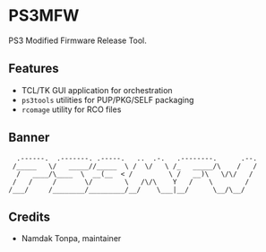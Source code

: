 PS3MFW
======

PS3 Modified Firmware Release Tool.

Features
--------

* TCL/TK GUI application for orchestration
* `ps3tools` utilities for PUP/PKG/SELF packaging
* `rcomage` utility for RCO files

Banner
------

```
  .------.  .-------. .-----.   ..  .-.   .--------.      .--.
 /_____   \/   _____//_____  \ /  \/   \ /_   _____/\    /   /
  /   ____/\____  \  __(__  < /         \ /   __)\   \/\/   / 
 /   /     /       \/        \   /\/\    Y   /    \        /  
/___/     /________/_________/__/    \___|__/      \__/\__/   
```

Credits
-------

* Namdak Tonpa, maintainer
